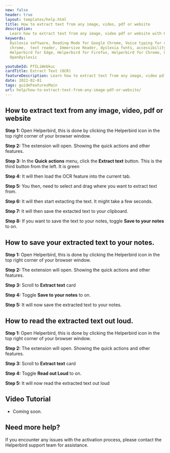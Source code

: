 ```yaml
---
new: false
header: true
layout: templates/help.html
title: How to extract text from any image, video, pdf or website
description:
  Learn how to extract text from any image, video pdf or website with Helperbirds OCR feature extension.
keywords:
  Dyslexia software, Reading Mode for Google Chrome, Voice typing for chrome, Text to speech for
  chrome,  text reader, Immersive Reader, dyslexia fonts, accessibility software, dyslexia software,
  Helperbird for Edge, Helperbird for Firefox, Helperbird for Chrome, Opendyslexic for Chrome,
  OpenDyslexic

youtubeId: PfILiWebkuc
cardTitle: Extract Text (OCR)
featureDescription: Learn how to extract text from any image, video pdf or website with Helperbirds OCR feature extension.
date: 2022-02-01
tags: guideFeaturesMain
url: help/how-to-extract-text-from-any-image-pdf-or-website/
---
```





## How to extract text from any image, video, pdf or website

**Step 1:** Open Helperbird, this is done by clicking the Helperbird icon in the top right corner of your browser window.

**Step 2:** The extension will open. Showing the quick actions and other features.

**Step 3:** In the **Quick actions** menu, click the **Extract text** button. This is the third button from the left. It is green

**Step 4:** It will then load the OCR feature into the current tab.

**Step 5:** You then, need to select and drag where you want to extract text from.

**Step 6:** It will then start extacting the text. It might take a few seconds.

**Step 7:** It will then save the extacted text to your clipboard.

**Step 8:** If you want to save the text to your notes, toggle **Save to your notes** to on.




## How to save your extracted text to your notes.

**Step 1:** Open Helperbird, this is done by clicking the Helperbird icon in the top right corner of your browser window.

**Step 2:** The extension will open. Showing the quick actions and other features.

**Step 3:** Scroll to  **Extract text** card

**Step 4:** Toggle **Save to your notes** to on.

**Step 5:** It will now save the extracted text to your notes.



## How to read the extracted text out loud.

**Step 1:** Open Helperbird, this is done by clicking the Helperbird icon in the top right corner of your browser window.

**Step 2:** The extension will open. Showing the quick actions and other features.

**Step 3:** Scroll to  **Extract text** card

**Step 4:** Toggle **Read out Loud** to on.

**Step 5:** It will now  read the extracted text out loud



## Video Tutorial

- Coming soon.

## Need more help?

If you encounter any issues with the activation process, please contact the Helperbird support team for assistance.



